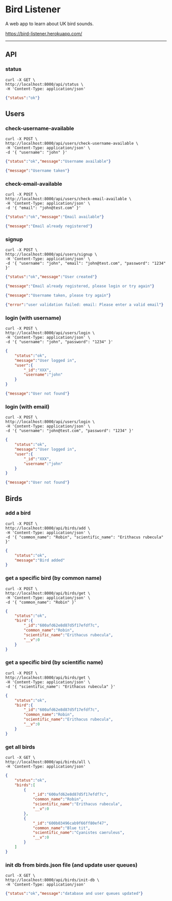 
# Bird Listener

A web app to learn about UK bird sounds.

https://bird-listener.herokuapp.com/

__________________

## API

### status
    curl -X GET \
    http://localhost:8000/api/status \
    -H 'Content-Type: application/json'
```json
{"status":"ok"}
```

## Users
### check-username-available
    curl -X POST \
    http://localhost:8000/api/users/check-username-available \
    -H 'Content-Type: application/json' \
    -d '{ "username": "john" }'

```json
{"status":"ok","message":"Username available"}
```
```json
{"message":"Username taken"}
```
### check-email-available
    curl -X POST \
    http://localhost:8000/api/users/check-email-available \
    -H 'Content-Type: application/json' \
    -d '{ "email": "john@test.com" }'

```json
{"status":"ok","message":"Email available"}
```
```json
{"message":"Email already registered"}
```

### signup
    curl -X POST \
    http://localhost:8000/api/users/signup \
    -H 'Content-Type: application/json' \
    -d '{ "username": "john", "email": "john@test.com", "password": "1234" }'

```json
{"status":"ok","message":"User created"}
```
```json
{"message":"Email already registered, please login or try again"}
```
```json
{"message":"Username taken, please try again"}
```
```json
{"error":"user validation failed: email: Please enter a valid email"}
```

### login (with username)
    curl -X POST \
    http://localhost:8000/api/users/login \
    -H 'Content-Type: application/json' \
    -d '{ "username": "john", "password": "1234" }'

```json
{
    "status":"ok",
    "message":"User logged in",
    "user":{
        "_id":"XXX",
        "username":"john"
    }
}
```
```json
{"message":"User not found"}
```

### login (with email)
    curl -X POST \
    http://localhost:8000/api/users/login \
    -H 'Content-Type: application/json' \
    -d '{ "username": "john@test.com", "password": "1234" }'

```json
{
    "status":"ok",
    "message":"User logged in",
    "user":{
        "_id":"XXX",
        "username":"john"
    }
}
```
```json
{"message":"User not found"}
```


## Birds

### add a bird
    curl -X POST \
    http://localhost:8000/api/birds/add \
    -H 'Content-Type: application/json' \
    -d '{ "common_name": "Robin", "scientific_name": "Erithacus rubecula" }'

```json
{
    "status":"ok",
    "message":"Bird added"
}
```
### get a specific bird (by common name)
    curl -X POST \
    http://localhost:8000/api/birds/get \
    -H 'Content-Type: application/json' \
    -d '{ "common_name": "Robin" }'

```json
{
    "status":"ok",
    "bird":{
        "_id":"600afd62e8d87d5f17efdf7c",
        "common_name":"Robin",
        "scientific_name":"Erithacus rubecula",
        "__v":0
    }
}
```

### get a specific bird (by scientific name)
    curl -X POST \
    http://localhost:8000/api/birds/get \
    -H 'Content-Type: application/json' \
    -d '{ "scientific_name": "Erithacus rubecula" }'

```json
{
    "status":"ok",
    "bird":{
        "_id":"600afd62e8d87d5f17efdf7c",
        "common_name":"Robin",
        "scientific_name":"Erithacus rubecula",
        "__v":0
    }
}
```


### get all birds
    curl -X GET \
    http://localhost:8000/api/birds/all \
    -H 'Content-Type: application/json'

```json
{   
    "status":"ok",
    "birds":[
        {
            "_id":"600afd62e8d87d5f17efdf7c",
            "common_name":"Robin",
            "scientific_name":"Erithacus rubecula",
            "__v":0
        },
        {
            "_id":"600b03496cab9f66ff80ef47",
            "common_name":"Blue tit",
            "scientific_name":"Cyanistes caeruleus",
            "__v":0
        }
    ]
}
```

### init db from birds.json file (and update user queues)
    curl -X GET \
    http://localhost:8000/api/birds/init-db \
    -H 'Content-Type: application/json'

```json
{"status":"ok","message":"database and user queues updated"}
```

